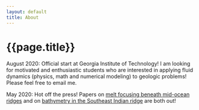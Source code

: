```yaml
---
layout: default
title: About
---
```

# {{page.title}}

August 2020: Official start at Georgia Institute of Technology! I am looking for motivated and enthusiastic students who are interested in applying fluid dynamics (physics, math and numerical modeling) to geologic problems! Please feel free to email me. 

May 2020: Hot off the press! Papers on [melt focusing beneath mid-ocean ridges](https://doi.org/10.1029/2020GL087349) and on [bathymetry in the Southeast Indian ridge](https://doi.org/10.1016/j.pepi.2020.106486) are both out! 
